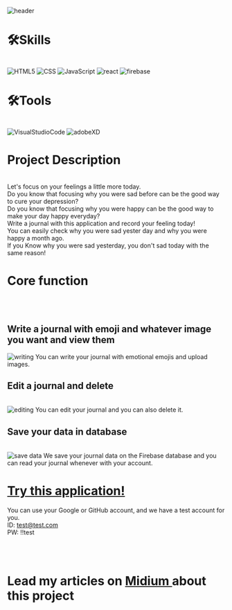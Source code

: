 ![header](https://capsule-render.vercel.app/api?type=waving&color=91b1a2&height=300&section=header&text=EMOTION%20JOURNAL&fontSize=70&fontColor=fff)



# 🛠Skills
<br>
<img alt="HTML5" src ="https://img.shields.io/badge/HTML5-E34F26.svg?&style=for-the-badge&logo=HTML5&logoColor=fff"/>
<img alt="CSS" src ="https://img.shields.io/badge/CSS-F43059.svg?&style=for-the-badge&logo=CSSWizardry&logoColor=fff"/>
<img alt="JavaScript" src ="https://img.shields.io/badge/JavaScript-F7DF1E.svg?&style=for-the-badge&logo=JavaScript&logoColor=fff"/>
<img alt="react" src="https://img.shields.io/badge/React-20232A?style=for-the-badge&logo=react&logoColor=61DAFB"/>
<img alt="firebase" src="https://img.shields.io/badge/firebase-ffca28?style=for-the-badge&logo=firebase&logoColor=black" />
<br>
  

# 🛠Tools
<br>
<img alt="VisualStudioCode" src ="https://img.shields.io/badge/VisualStudioCode-007ACC.svg?&style=for-the-badge&logo=Visual Studio Code&logoColor=fff"/>
<img alt="adobeXD" src="https://img.shields.io/badge/Adobe%20XD-470137?style=for-the-badge&logo=Adobe%20XD&logoColor=#FF61F6" />
<br>

# Project Description 
<br>
Let's focus on your feelings a little more today. <br>
Do you know that focusing why you were sad before can be the good way to cure your depression? <br>
Do you know that focusing why you were happy can be the good way to make your day happy everyday? <br>
Write a journal with this application and record your feeling today! <br>
You can easily check why you were sad yester day and why you were happy a month ago. <br>
If you Know why you were sad yesterday, you don't sad today with the same reason!


# Core function 
<br>
<br>

## Write a journal with emoji and whatever image you want and view them
<img alt="writing" src="https://res.cloudinary.com/nara9709/image/upload/v1667201738/wrting_view_fqfnyx.gif" />
You can write your journal with emotional emojis and upload images.


## Edit a journal and delete
<br>
<img alt="editing" src="https://res.cloudinary.com/nara9709/image/upload/v1667201731/delete_edit_b2irbw.gif" />
You can edit your journal and you can also delete it.

## Save your data in database
<br>
<img alt="save data" src="https://res.cloudinary.com/nara9709/image/upload/v1667202383/savedata_il6mi6.gif" />
We save your journal data on the Firebase database and you can read your journal whenever with your account.


# <a href="https://emotionjournal.netlify.app/"> Try this application! </a>
You can use your Google or GitHub account, and we have a test account for you. <br>
ID: test@test.com <br>
PW: !!test <br>

<br>
<br>

# Lead my articles on <a href="https://medium.com/@worldkr19/list/emotion-journal-project-reactjs-e7dc079f6ecc"> Midium </a> about this project

